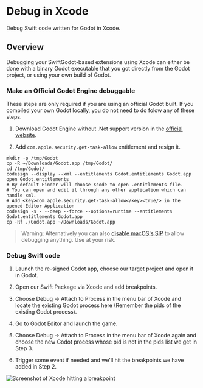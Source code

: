 # Debug in Xcode

Debug Swift code written for Godot in Xcode.

## Overview

Debugging your SwiftGodot-based extensions using Xcode can either be done with a
binary Godot executable that you got directly from the Godot project, or using
your own build of Godot.

### Make an Official Godot Engine debuggable

These steps are only required if you are using an official Godot built.  If you
compiled your own Godot locally, you do not need to do folow any of these steps.

1. Download Godot Engine without .Net support version in the [official website](https://godotengine.org/download/macos/).

2. Add `com.apple.security.get-task-allow` entitlement and resign it.

```shell
mkdir -p /tmp/Godot
cp -R ~/Downloads/Godot.app /tmp/Godot/
cd /tmp/Godot/
codesign --display --xml --entitlements Godot.entitlements Godot.app
open Godot.entitlements 
# By default Finder will choose Xcode to open .entitlements file.
# You can open and edit it through any other application which can handle xml.
# Add <key>com.apple.security.get-task-allow</key><true/> in the opened Editor Application
codesign -s - --deep --force --options=runtime --entitlements Godot.entitlements Godot.app
cp -Rf ./Godot.app ~/Downloads/Godot.app
```

> Warning:
> Alternatively you can also [disable macOS's
> SIP](https://developer.apple.com/documentation/security/disabling_and_enabling_system_integrity_protection)
> to allow debugging anything. Use at your risk.

### Debug Swift code

1. Launch the re-signed Godot app, choose our target project and open it in
   Godot.

2. Open our Swift Package via Xcode and add breakpoints.

3. Choose Debug -> Attach to Process in the menu bar of Xcode and locate the
   existing Godot process here (Remember the pids of the existing Godot
   process).

4. Go to Godot Editor and launch the game.

5. Choose Debug -> Attach to Process in the menu bar of Xcode again and choose
   the new Godot process whose pid is not in the pids list we get in Step 3.

6. Trigger some event if needed and we'll hit the breakpoints we have added in
   Step 2.

![Screenshot of Xcode hitting a breakpoint](debug.png)
